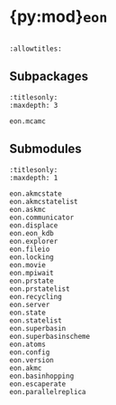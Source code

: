 # {py:mod}`eon`

```{py:module} eon
```

```{autodoc2-docstring} eon
:allowtitles:
```

## Subpackages

```{toctree}
:titlesonly:
:maxdepth: 3

eon.mcamc
```

## Submodules

```{toctree}
:titlesonly:
:maxdepth: 1

eon.akmcstate
eon.akmcstatelist
eon.askmc
eon.communicator
eon.displace
eon.eon_kdb
eon.explorer
eon.fileio
eon.locking
eon.movie
eon.mpiwait
eon.prstate
eon.prstatelist
eon.recycling
eon.server
eon.state
eon.statelist
eon.superbasin
eon.superbasinscheme
eon.atoms
eon.config
eon.version
eon.akmc
eon.basinhopping
eon.escaperate
eon.parallelreplica
```
